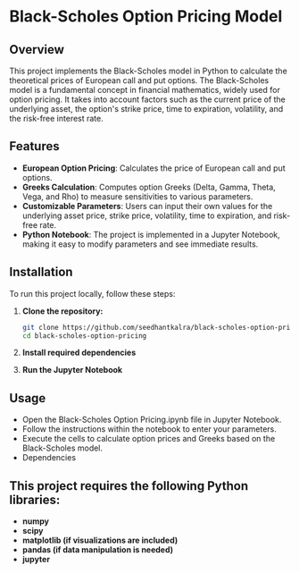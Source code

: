 # Black-Scholes Option Pricing Model

## Overview

This project implements the Black-Scholes model in Python to calculate the theoretical prices of European call and put options. The Black-Scholes model is a fundamental concept in financial mathematics, widely used for option pricing. It takes into account factors such as the current price of the underlying asset, the option's strike price, time to expiration, volatility, and the risk-free interest rate.

## Features

- **European Option Pricing**: Calculates the price of European call and put options.
- **Greeks Calculation**: Computes option Greeks (Delta, Gamma, Theta, Vega, and Rho) to measure sensitivities to various parameters.
- **Customizable Parameters**: Users can input their own values for the underlying asset price, strike price, volatility, time to expiration, and risk-free rate.
- **Python Notebook**: The project is implemented in a Jupyter Notebook, making it easy to modify parameters and see immediate results.

## Installation

To run this project locally, follow these steps:

1. **Clone the repository:**
   ```bash
   git clone https://github.com/seedhantkalra/black-scholes-option-pricing.git
   cd black-scholes-option-pricing
   
2. **Install required dependencies**

3. **Run the Jupyter Notebook**

## Usage
- Open the Black-Scholes Option Pricing.ipynb file in Jupyter Notebook.
- Follow the instructions within the notebook to enter your parameters.
- Execute the cells to calculate option prices and Greeks based on the Black-Scholes model.
- Dependencies


  
## This project requires the following Python libraries:
- **numpy**
- **scipy**
- **matplotlib (if visualizations are included)**
- **pandas (if data manipulation is needed)**
- **jupyter**
